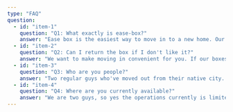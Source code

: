 ```yaml
---
type: "FAQ"
question:
  - id: "item-1"
    question: "Q1: What exactly is ease-box?"
    answer: "Ease box is the easiest way to move in to a new home. Our boxes cover all the small necessities that you might require while moving in to a new home. We are just starting out so if you have any suggestions, please send them to us."
  - id: "item-2"
    question: "Q2: Can I return the box if I don't like it?"
    answer: "We want to make moving in convenient for you. If our boxes don't make that happen, we will take them back and refund you. No questions asked. Just contact us within 30 days of receiving the box."
  - id: "item-3"
    question: "Q3: Who are you people?"
    answer: "Two regular guys who've moved out from their native city. Mandar and Vedant moved from our hometown a couple of years ago. We were really exited to face the brave new world at first but sometimes the small things suck the fun out of everything. That's how we came up with this idea in the first place."
  - id: "item-4"
    question: "Q4: Where are you currently available?"
    answer: "We are two guys, so yes the operations currently is limited. We can currently serve our customers only in Pune and Bangalore. Let's hope we can earn enough to add more members and serve in more cities."
---
```

